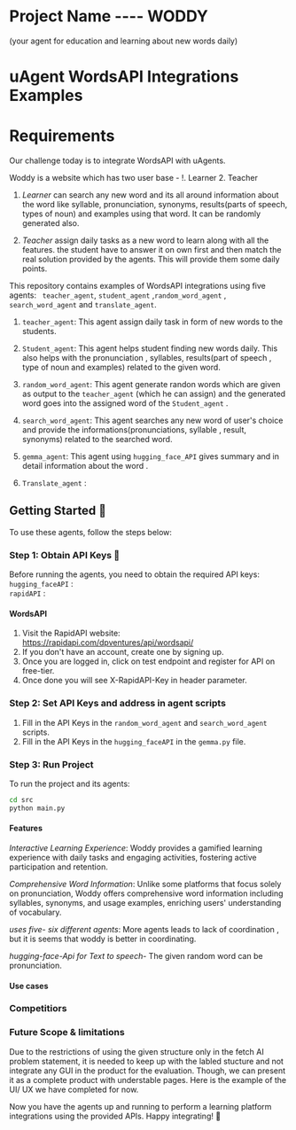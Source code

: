 # Project Name ---- WODDY 
(your agent for education and learning about new words daily)

# uAgent WordsAPI Integrations Examples 
# Requirements
Our challenge today is to integrate WordsAPI with uAgents.

Woddy is a website which has two user base - !. Learner 2. Teacher
1. *Learner* can search any new word and its all around information about the word like syllable, pronunciation, synonyms, results(parts of speech, types of noun) and examples using that word. It can be randomly generated also.

2. *Teacher* assign daily tasks as a new word to learn along with all the features. the student have to answer it on own first and then match the real solution provided by the agents. This will provide them some daily points.




This repository contains examples of WordsAPI integrations using five agents: ` teacher_agent`, `student_agent` ,`random_word_agent` , `search_word_agent` and  `translate_agent`.

1. `teacher_agent`: This agent assign daily task in form of new words to the students. 

2. `Student_agent`: This agent helps student finding new words daily. This also helps with the pronunciation , syllables, results(part of speech , type of noun and examples) related to the given word.

3. `random_word_agent`: This agent generate randon words which are given as output to the `teacher_agent` (which he can assign) and   the generated word goes into the assigned word of the `Student_agent` .

4. `search_word_agent`: This agent searches any new word of user's choice and provide the informations(pronunciations, syllable , result, synonyms) related to the searched word. 

5. `gemma_agent`: This agent using `hugging_face_API` gives summary and in detail information about the word . 

6. `Translate_agent` : 

## Getting Started 🚀

To use these agents, follow the steps below:

### Step 1: Obtain API Keys 🔑

Before running the agents, you need to obtain the required API keys:
 `hugging_faceAPI` :  
 `rapidAPI` : 

#### WordsAPI

1. Visit the RapidAPI website: https://rapidapi.com/dpventures/api/wordsapi/
2. If you don't have an account, create one by signing up.
3. Once you are logged in, click on test endpoint and register for API on free-tier.
4. Once done you will see X-RapidAPI-Key in header parameter.


### Step 2: Set API Keys and address in agent scripts

1. Fill in the API Keys in the `random_word_agent` and `search_word_agent` scripts.
2. Fill in the API Keys in the `hugging_faceAPI` in the `gemma.py` file.

### Step 3: Run Project

To run the project and its agents:

```bash
cd src
python main.py 
```


#### Features
*Interactive Learning Experience*: Woddy provides a gamified learning experience with daily tasks and engaging activities, fostering active participation and retention.

*Comprehensive Word Information*: Unlike some platforms that focus solely on pronunciation, Woddy offers comprehensive word information including syllables, synonyms, and usage examples, enriching users' understanding of vocabulary.

*uses five- six different agents*: More agents leads to lack of coordination , but it is seems that woddy is better in coordinating.

*hugging-face-Api for Text to speech*- The given random word can be pronunciation.

#### Use cases


### Competitiors



### Future Scope & limitations 
Due to the restrictions of using the given structure only in the fetch AI problem statement, it is needed to keep up with the labled stucture and not integrate any GUI in the product for the evaluation. 
Though, we can present it as a complete product with understable pages. Here is the example of the UI/ UX we have completed for now. 


Now you have the agents up and running to perform a learning platform integrations using the provided APIs. Happy integrating! 🎉
